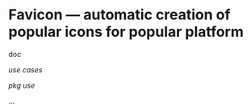 # Favicon — automatic creation of popular icons for popular platform

doc 

*use cases*

*pkg use*

...